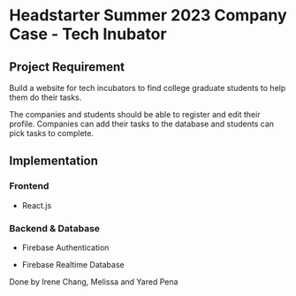 # Headstarter Summer 2023 Company Case - Tech Inubator

## Project Requirement

Build a website for tech incubators to find college graduate students to help them do their tasks.

The companies and students should be able to register and edit their profile. Companies can add their tasks to the database and students can pick tasks to complete.

## Implementation

### Frontend

* React.js

### Backend & Database

* Firebase Authentication

* Firebase Realtime Database


Done by Irene Chang, Melissa and Yared Pena
